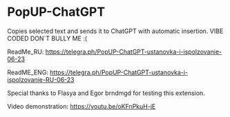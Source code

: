 # PopUP-ChatGPT
Copies selected text and sends it to ChatGPT with automatic insertion. VIBE CODED DON`T BULLY ME :(

ReadMe_RU: https://telegra.ph/PopUP-ChatGPT-ustanovka-i-ispolzovanie-06-23

ReadME_ENG: https://telegra.ph/PopUP-ChatGPT-ustanovka-i-ispolzovanie-RU-06-23

Special thanks to Flasya and Egor brndmgd for testing this extension.

Video demonstration: https://youtu.be/oKFnPkuH-jE
